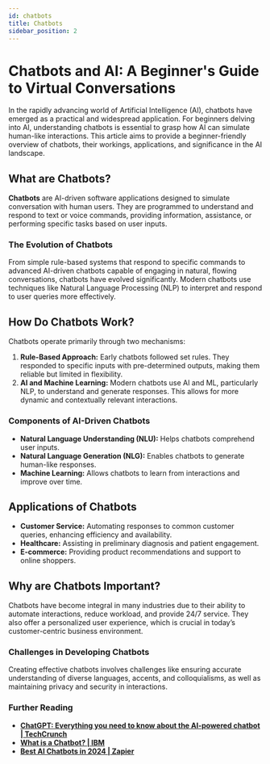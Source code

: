 ```yaml
---
id: chatbots
title: Chatbots
sidebar_position: 2
---
```

# Chatbots and AI: A Beginner's Guide to Virtual Conversations

In the rapidly advancing world of Artificial Intelligence (AI), chatbots have emerged as a practical and widespread application. For beginners delving into AI, understanding chatbots is essential to grasp how AI can simulate human-like interactions. This article aims to provide a beginner-friendly overview of chatbots, their workings, applications, and significance in the AI landscape.

## What are Chatbots?

**Chatbots** are AI-driven software applications designed to simulate conversation with human users. They are programmed to understand and respond to text or voice commands, providing information, assistance, or performing specific tasks based on user inputs.

### The Evolution of Chatbots

From simple rule-based systems that respond to specific commands to advanced AI-driven chatbots capable of engaging in natural, flowing conversations, chatbots have evolved significantly. Modern chatbots use techniques like Natural Language Processing (NLP) to interpret and respond to user queries more effectively.

## How Do Chatbots Work?

Chatbots operate primarily through two mechanisms:

1. **Rule-Based Approach:** Early chatbots followed set rules. They responded to specific inputs with pre-determined outputs, making them reliable but limited in flexibility.
2. **AI and Machine Learning:** Modern chatbots use AI and ML, particularly NLP, to understand and generate responses. This allows for more dynamic and contextually relevant interactions.

### Components of AI-Driven Chatbots

- **Natural Language Understanding (NLU):** Helps chatbots comprehend user inputs.
- **Natural Language Generation (NLG):** Enables chatbots to generate human-like responses.
- **Machine Learning:** Allows chatbots to learn from interactions and improve over time.

## Applications of Chatbots

- **Customer Service:** Automating responses to common customer queries, enhancing efficiency and availability.
- **Healthcare:** Assisting in preliminary diagnosis and patient engagement.
- **E-commerce:** Providing product recommendations and support to online shoppers.

## Why are Chatbots Important?

Chatbots have become integral in many industries due to their ability to automate interactions, reduce workload, and provide 24/7 service. They also offer a personalized user experience, which is crucial in today’s customer-centric business environment.

### Challenges in Developing Chatbots

Creating effective chatbots involves challenges like ensuring accurate understanding of diverse languages, accents, and colloquialisms, as well as maintaining privacy and security in interactions.

### Further Reading

- [**ChatGPT: Everything you need to know about the AI-powered chatbot | TechCrunch**](https://techcrunch.com/2023/11/30/chatgpt-everything-to-know-about-the-ai-chatbot/)
- [**What is a Chatbot? | IBM**](https://www.ibm.com/topics/chatbots#:~:text=A%20chatbot%20is%20a%20computer,conversation%20with%20an%20end%20user.)
- [**Best AI Chatbots in 2024 | Zapier**](https://zapier.com/blog/best-ai-chatbot/)

